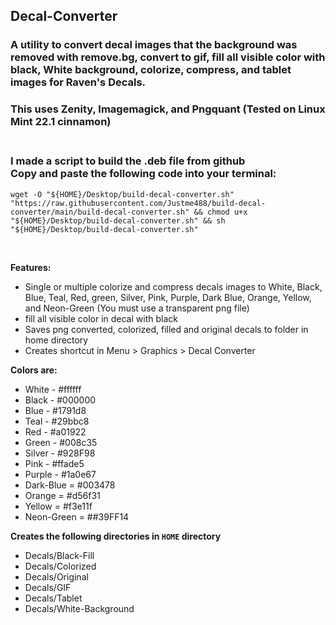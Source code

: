 ## Decal-Converter<br />
### A utility to convert decal images that the background was removed with remove.bg, convert to gif, fill all visible color with black, White background, colorize, compress, and tablet images for Raven's Decals.<br />
### This uses Zenity, Imagemagick, and Pngquant (Tested on Linux Mint 22.1 cinnamon)<br /><br />

### I made a script to build the .deb file from github<br />Copy and paste the following code into your terminal:<br />

`wget -O "${HOME}/Desktop/build-decal-converter.sh" "https://raw.githubusercontent.com/Justme488/build-decal-converter/main/build-decal-converter.sh" && chmod u+x "${HOME}/Desktop/build-decal-converter.sh" && sh "${HOME}/Desktop/build-decal-converter.sh"`

<br />


**Features:**<br />
+ Single or multiple colorize and compress decals images to White, Black, Blue, Teal, Red, green, Silver, Pink, Purple, Dark Blue, Orange, Yellow, and Neon-Green (You must use a transparent png file)<br />
+ fill all visible color in decal with black<br /> 
+ Saves png converted, colorized, filled and original decals to folder in home directory<br />
+ Creates shortcut in Menu > Graphics > Decal Converter<br />

**Colors are:**<br />
- White - #ffffff<br />
- Black - #000000<br />
- Blue - #1791d8<br />
- Teal - #29bbc8<br />
- Red - #a01922<br />
- Green - #008c35<br />
- Silver - #928F98<br />
- Pink - #ffade5<br />
- Purple - #1a0e67<br />
- Dark-Blue = #003478<br />
- Orange = #d56f31<br />
- Yellow = #f3e11f<br />
- Neon-Green = ##39FF14<br />

**Creates the following directories in `HOME` directory**<br />
+ Decals/Black-Fill<br />
+ Decals/Colorized<br />
+ Decals/Original<br />
+ Decals/GIF<br />
+ Decals/Tablet<br />
+ Decals/White-Background<br />
